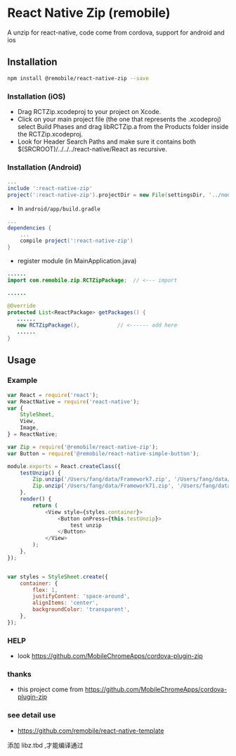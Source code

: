 # React Native Zip (remobile)
A unzip for react-native, code come from cordova, support for android and ios

## Installation
```sh
npm install @remobile/react-native-zip --save
```
### Installation (iOS)
* Drag RCTZip.xcodeproj to your project on Xcode.
* Click on your main project file (the one that represents the .xcodeproj) select Build Phases and drag libRCTZip.a from the Products folder inside the RCTZip.xcodeproj.
* Look for Header Search Paths and make sure it contains both $(SRCROOT)/../../../react-native/React as recursive.

### Installation (Android)
```gradle
...
include ':react-native-zip'
project(':react-native-zip').projectDir = new File(settingsDir, '../node_modules/@remobile/react-native-zip/android/RCTZip')
```

* In `android/app/build.gradle`

```gradle
...
dependencies {
    ...
    compile project(':react-native-zip')
}
```

* register module (in MainApplication.java)

```java
......
import com.remobile.zip.RCTZipPackage;  // <--- import

......

@Override
protected List<ReactPackage> getPackages() {
   ......
   new RCTZipPackage(),            // <------ add here
   ......
}

```

## Usage

### Example
```js
var React = require('react');
var ReactNative = require('react-native');
var {
    StyleSheet,
    View,
    Image,
} = ReactNative;

var Zip = require('@remobile/react-native-zip');
var Button = require('@remobile/react-native-simple-button');

module.exports = React.createClass({
    testUnzip() {
        Zip.unzip('/Users/fang/data/Framework7.zip', '/Users/fang/data/xx/', (z)=>{console.log(z)}, (z)=>{console.log(z)})
        Zip.unzip('/Users/fang/data/Framework71.zip', '/Users/fang/data/yy/', (z)=>{console.log(z)}, (z)=>{console.log(z)})
    },
    render() {
        return (
            <View style={styles.container}>
                <Button onPress={this.testUnzip}>
                    test unzip
                </Button>
            </View>
        );
    },
});


var styles = StyleSheet.create({
    container: {
        flex: 1,
        justifyContent: 'space-around',
        alignItems: 'center',
        backgroundColor: 'transparent',
    },
});
```

### HELP
* look https://github.com/MobileChromeApps/cordova-plugin-zip


### thanks
* this project come from https://github.com/MobileChromeApps/cordova-plugin-zip

### see detail use
* https://github.com/remobile/react-native-template


添加 libz.tbd ,才能编译通过

